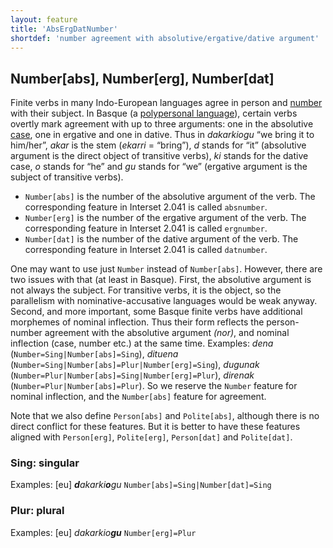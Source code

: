 ```yaml
---
layout: feature
title: 'AbsErgDatNumber'
shortdef: 'number agreement with absolutive/ergative/dative argument'
---
```


## Number[abs], Number[erg], Number[dat]

Finite verbs in many Indo-European languages agree in person and [number](u-feat/Number) with their subject.
In Basque (a <a href="http://en.wikipedia.org/wiki/Polypersonal_agreement">polypersonal language</a>),
certain verbs overtly mark agreement with up to three arguments:
one in the absolutive [case](u-feat/Case),
one in ergative and
one in dative.
Thus in _dakarkiogu_ “we bring it to him/her”,
_akar_ is the stem (_ekarri_ = “bring”),
_d_ stands for “it” (absolutive argument is the direct object of transitive verbs),
_ki_ stands for the dative case,
_o_ stands for “he” and
_gu_ stands for “we” (ergative argument is the subject of transitive verbs).

* `Number[abs]` is the number of the absolutive argument of the verb. The corresponding feature in Interset 2.041 is called `absnumber`.
* `Number[erg]` is the number of the ergative argument of the verb. The corresponding feature in Interset 2.041 is called `ergnumber`.
* `Number[dat]` is the number of the dative argument of the verb. The corresponding feature in Interset 2.041 is called `datnumber`.

One may want to use just `Number` instead of `Number[abs]`.
However, there are two issues with that (at least in Basque).
First, the absolutive argument is not always the subject. For transitive verbs, it is the object, so the parallelism with nominative-accusative languages would be weak anyway.
Second, and more important, some Basque finite verbs have additional morphemes of nominal inflection.
Thus their form reflects the person-number agreement with the absolutive argument _(nor)_, and nominal inflection (case, number etc.) at the same time.
Examples: _dena_ (`Number=Sing|Number[abs]=Sing`),
_dituena_ (`Number=Sing|Number[abs]=Plur|Number[erg]=Sing`),
_dugunak_ (`Number=Plur|Number[abs]=Sing|Number[erg]=Plur`),
_direnak_ (`Number=Plur|Number[abs]=Plur`).
So we reserve the `Number` feature for nominal inflection, and the `Number[abs]` feature for agreement.

Note that we also define `Person[abs]` and `Polite[abs]`, although there is no direct conflict for these features.
But it is better to have these features aligned with `Person[erg]`, `Polite[erg]`, `Person[dat]` and `Polite[dat]`.

### Sing: singular

Examples: [eu] _<b>d</b>akarki<b>o</b>gu_ `Number[abs]=Sing|Number[dat]=Sing`

### Plur: plural

Examples: [eu] _dakarkio<b>gu</b>_ `Number[erg]=Plur`
